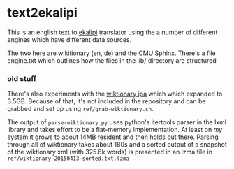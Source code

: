# text2ekalipi

This is an english text to [ekalipi](www.ekalipi.org) translator using the a number of different engines which have different data sources.

The two here are wikitionary (en, de) and the CMU Sphinx. There's a file engine.txt which outlines how the files in the lib/ directory
are structured


### old stuff
There's also experiments with the [wiktionary ipa](https://dumps.wikimedia.org/enwiktionary) which which expanded to 3.5GB.  Because of that, it's not included in the repository and can be grabbed and set up using `ref/grab-wiktionary.sh`.

The output of `parse-wiktionary.py` uses python's itertools parser in the lxml library and takes effort to be a flat-memory implementation. At least on *my* system it grows to about 14MB resident and then holds out there.  Parsing through all of wiktionary takes about 180s and a sorted output of a snapshot of the wiktionary xml (with 325.6k words) is presented in an lzma file in `ref/wiktionary-20150413-sorted.txt.lzma`
